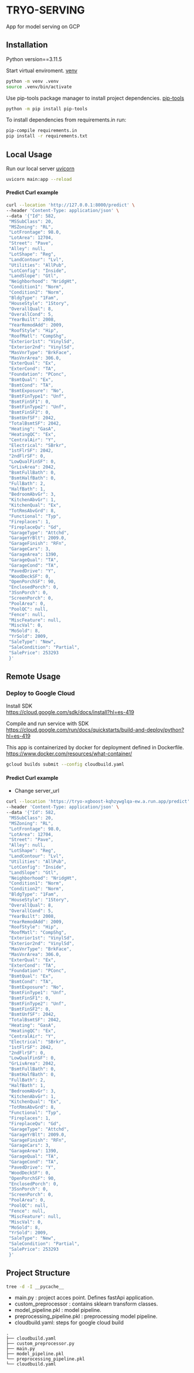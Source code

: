 
# TRYO-SERVING 

App for model serving on GCP

## Installation

Python version==3.11.5

Start virtual enviroment. [venv](https://docs.python.org/3/library/venv.html#venv-def)
```bash
python -m venv .venv
source .venv/bin/activate
```

Use pip-tools package manager to install project dependencies. [pip-tools](https://pip-tools.readthedocs.io/en/stable/)
```bash
python -m pip install pip-tools
```

To install dependencies from requirements.in run: 
```bash
pip-compile requirements.in
pip install -r requirements.txt

```

## Local Usage

Run our local server [uvicorn]( https://www.uvicorn.org/ )  
```bash
uvicorn main:app --reload
```

#### Predict Curl example
```bash
curl --location 'http://127.0.0.1:8000/predict' \
--header 'Content-Type: application/json' \
--data '{"Id": 582,
 "MSSubClass": 20,
 "MSZoning": "RL",
 "LotFrontage": 98.0,
 "LotArea": 12704,
 "Street": "Pave",
 "Alley": null,
 "LotShape": "Reg",
 "LandContour": "Lvl",
 "Utilities": "AllPub",
 "LotConfig": "Inside",
 "LandSlope": "Gtl",
 "Neighborhood": "NridgHt",
 "Condition1": "Norm",
 "Condition2": "Norm",
 "BldgType": "1Fam",
 "HouseStyle": "1Story",
 "OverallQual": 8,
 "OverallCond": 5,
 "YearBuilt": 2008,
 "YearRemodAdd": 2009,
 "RoofStyle": "Hip",
 "RoofMatl": "CompShg",
 "Exterior1st": "VinylSd",
 "Exterior2nd": "VinylSd",
 "MasVnrType": "BrkFace",
 "MasVnrArea": 306.0,
 "ExterQual": "Ex",
 "ExterCond": "TA",
 "Foundation": "PConc",
 "BsmtQual": "Ex",
 "BsmtCond": "TA",
 "BsmtExposure": "No",
 "BsmtFinType1": "Unf",
 "BsmtFinSF1": 0,
 "BsmtFinType2": "Unf",
 "BsmtFinSF2": 0,
 "BsmtUnfSF": 2042,
 "TotalBsmtSF": 2042,
 "Heating": "GasA",
 "HeatingQC": "Ex",
 "CentralAir": "Y",
 "Electrical": "SBrkr",
 "1stFlrSF": 2042,
 "2ndFlrSF": 0,
 "LowQualFinSF": 0,
 "GrLivArea": 2042,
 "BsmtFullBath": 0,
 "BsmtHalfBath": 0,
 "FullBath": 2,
 "HalfBath": 1,
 "BedroomAbvGr": 3,
 "KitchenAbvGr": 1,
 "KitchenQual": "Ex",
 "TotRmsAbvGrd": 8,
 "Functional": "Typ",
 "Fireplaces": 1,
 "FireplaceQu": "Gd",
 "GarageType": "Attchd",
 "GarageYrBlt": 2009.0,
 "GarageFinish": "RFn",
 "GarageCars": 3,
 "GarageArea": 1390,
 "GarageQual": "TA",
 "GarageCond": "TA",
 "PavedDrive": "Y",
 "WoodDeckSF": 0,
 "OpenPorchSF": 90,
 "EnclosedPorch": 0,
 "3SsnPorch": 0,
 "ScreenPorch": 0,
 "PoolArea": 0,
 "PoolQC": null,
 "Fence": null,
 "MiscFeature": null,
 "MiscVal": 0,
 "MoSold": 8,
 "YrSold": 2009,
 "SaleType": "New",
 "SaleCondition": "Partial",
 "SalePrice": 253293
 }'
```

## Remote Usage

### Deploy to Google Cloud

Install SDK  
https://cloud.google.com/sdk/docs/install?hl=es-419  

Compile and run service with SDK  
https://cloud.google.com/run/docs/quickstarts/build-and-deploy/python?hl=es-419

This app is containerized by docker for deployment defined in Dockerfile.  
https://www.docker.com/resources/what-container/

```bash
gcloud builds submit --config cloudbuild.yaml
```

#### Predict Curl example 
- Change server_url 

```bash
curl --location 'https://tryo-xgboost-kqhzywglqa-ew.a.run.app/predict' \
--header 'Content-Type: application/json' \
--data '{"Id": 582,
 "MSSubClass": 20,
 "MSZoning": "RL",
 "LotFrontage": 98.0,
 "LotArea": 12704,
 "Street": "Pave",
 "Alley": null,
 "LotShape": "Reg",
 "LandContour": "Lvl",
 "Utilities": "AllPub",
 "LotConfig": "Inside",
 "LandSlope": "Gtl",
 "Neighborhood": "NridgHt",
 "Condition1": "Norm",
 "Condition2": "Norm",
 "BldgType": "1Fam",
 "HouseStyle": "1Story",
 "OverallQual": 8,
 "OverallCond": 5,
 "YearBuilt": 2008,
 "YearRemodAdd": 2009,
 "RoofStyle": "Hip",
 "RoofMatl": "CompShg",
 "Exterior1st": "VinylSd",
 "Exterior2nd": "VinylSd",
 "MasVnrType": "BrkFace",
 "MasVnrArea": 306.0,
 "ExterQual": "Ex",
 "ExterCond": "TA",
 "Foundation": "PConc",
 "BsmtQual": "Ex",
 "BsmtCond": "TA",
 "BsmtExposure": "No",
 "BsmtFinType1": "Unf",
 "BsmtFinSF1": 0,
 "BsmtFinType2": "Unf",
 "BsmtFinSF2": 0,
 "BsmtUnfSF": 2042,
 "TotalBsmtSF": 2042,
 "Heating": "GasA",
 "HeatingQC": "Ex",
 "CentralAir": "Y",
 "Electrical": "SBrkr",
 "1stFlrSF": 2042,
 "2ndFlrSF": 0,
 "LowQualFinSF": 0,
 "GrLivArea": 2042,
 "BsmtFullBath": 0,
 "BsmtHalfBath": 0,
 "FullBath": 2,
 "HalfBath": 1,
 "BedroomAbvGr": 3,
 "KitchenAbvGr": 1,
 "KitchenQual": "Ex",
 "TotRmsAbvGrd": 8,
 "Functional": "Typ",
 "Fireplaces": 1,
 "FireplaceQu": "Gd",
 "GarageType": "Attchd",
 "GarageYrBlt": 2009.0,
 "GarageFinish": "RFn",
 "GarageCars": 3,
 "GarageArea": 1390,
 "GarageQual": "TA",
 "GarageCond": "TA",
 "PavedDrive": "Y",
 "WoodDeckSF": 0,
 "OpenPorchSF": 90,
 "EnclosedPorch": 0,
 "3SsnPorch": 0,
 "ScreenPorch": 0,
 "PoolArea": 0,
 "PoolQC": null,
 "Fence": null,
 "MiscFeature": null,
 "MiscVal": 0,
 "MoSold": 8,
 "YrSold": 2009,
 "SaleType": "New",
 "SaleCondition": "Partial",
 "SalePrice": 253293
 }'
```

## Project Structure
```bash
tree -d -I __pycache__
```
- main.py : project acces point. Defines fastApi application.
- custom_preprocessor : contains sklearn transform classes.
- model_pipeline.pkl : model pipeline.
- preprocessing_pipeline.pkl : preprocessing model pipeline.
- cloudbuild.yaml: steps for google cloud build

```
.
├── cloudbuild.yaml
├── custom_preprocessor.py
├── main.py
├── model_pipeline.pkl
└── preprocessing_pipeline.pkl
└── cloudbuild.yaml

```
